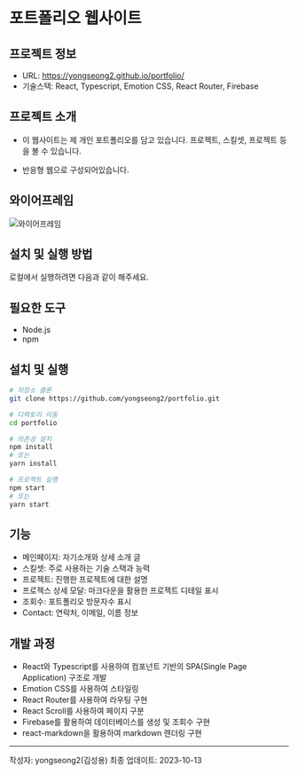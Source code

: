 # 포트폴리오 웹사이트

## 프로젝트 정보

- URL: https://yongseong2.github.io/portfolio/
- 기술스택: React, Typescript, Emotion CSS, React Router, Firebase

## 프로젝트 소개

- 이 웹사이트는 제 개인 포트폴리오를 담고 있습니다. 프로젝트, 스킬셋, 프로젝트 등을 볼 수 있습니다.

- 반응형 웹으로 구성되어있습니다.

## 와이어프레임

![와이어프레임](https://yongseong2.github.io/portfolio/Image/portfolioWireframe.png)

## 설치 및 실행 방법

로컬에서 실행하려면 다음과 같이 해주세요.

## 필요한 도구

- Node.js
- npm

## 설치 및 실행

```bash
# 저장소 클론
git clone https://github.com/yongseong2/portfolio.git

# 디렉토리 이동
cd portfolio

# 의존성 설치
npm install
# 또는
yarn install

# 프로젝트 실행
npm start
# 또는
yarn start

```

## 기능

- 메인페이지: 자기소개와 상세 소개 글
- 스킬셋: 주로 사용하는 기술 스택과 능력
- 프로젝트: 진행한 프로젝트에 대한 설명
- 프로젝스 상세 모달: 마크다운을 활용한 프로젝트 디테일 표시
- 조회수: 포트폴리오 방문자수 표시
- Contact: 연락처, 이메일, 이름 정보

## 개발 과정

- React와 Typescript를 사용하여 컴포넌트 기반의 SPA(Single Page Application) 구조로 개발
- Emotion CSS를 사용하여 스타일링
- React Router를 사용하여 라우팅 구현
- React Scroll를 사용하여 페이지 구분
- Firebase를 활용하여 데이터베이스를 생성 및 조회수 구현
- react-markdown을 활용하여 markdown 렌더링 구현

---

작성자: yongseong2(김성용)
최종 업데이트: 2023-10-13
